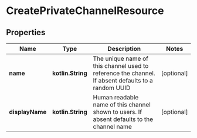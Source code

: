 
# CreatePrivateChannelResource

## Properties
Name | Type | Description | Notes
------------ | ------------- | ------------- | -------------
**name** | **kotlin.String** | The unique name of this channel used to reference the channel. If absent defaults to a random UUID |  [optional]
**displayName** | **kotlin.String** | Human readable name of this channel shown to users. If absent defaults to the channel name |  [optional]



